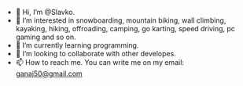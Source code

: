 - 👋 Hi, I’m @Slavko.
- 👀 I’m interested in snowboarding, mountain biking, wall climbing, kayaking, hiking, offroading, camping, go karting, speed driving, pc gaming and so on.
- 🌱 I’m currently learning programming.
- 💞️ I’m looking to collaborate with other developes.
- 📫 How to reach me. You can write me on my email: ganaj50@gmail.com

<!---
Slafko/Slafko is a ✨ special ✨ repository because its `README.md` (this file) appears on your GitHub profile.
You can click the Preview link to take a look at your changes.
--->
